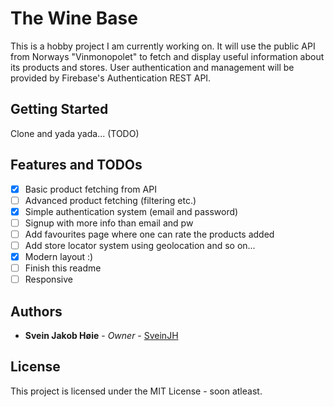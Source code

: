# The Wine Base
This is a hobby project I am currently working on.
It will use the public API from Norways "Vinmonopolet" to fetch and display useful information about its products and stores.
User authentication and management will be provided by Firebase's Authentication REST API.

## Getting Started
Clone and yada yada... (TODO)

## Features and TODOs
- [X] Basic product fetching from API
- [ ] Advanced product fetching (filtering etc.)
- [X] Simple authentication system (email and password)
- [ ] Signup with more info than email and pw
- [ ] Add favourites page where one can rate the products added 
- [ ] Add store locator system using geolocation and so on...
- [X] Modern layout :)
- [ ] Finish this readme
- [ ] Responsive

## Authors
* **Svein Jakob Høie** - *Owner* - [SveinJH](https://github.com/SveinJH)

## License
This project is licensed under the MIT License - soon atleast.
